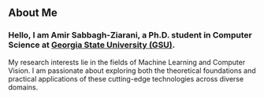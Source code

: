## About Me
<p align="left"> <h3>Hello, I am Amir Sabbagh-Ziarani, a Ph.D. student in Computer Science at <a href="https://www.gsu.edu">Georgia State University (GSU)</a>. </h3> My research interests lie in the fields of Machine Learning and Computer Vision. I am passionate about exploring both the theoretical foundations and practical applications of these cutting-edge technologies across diverse domains. </p>
